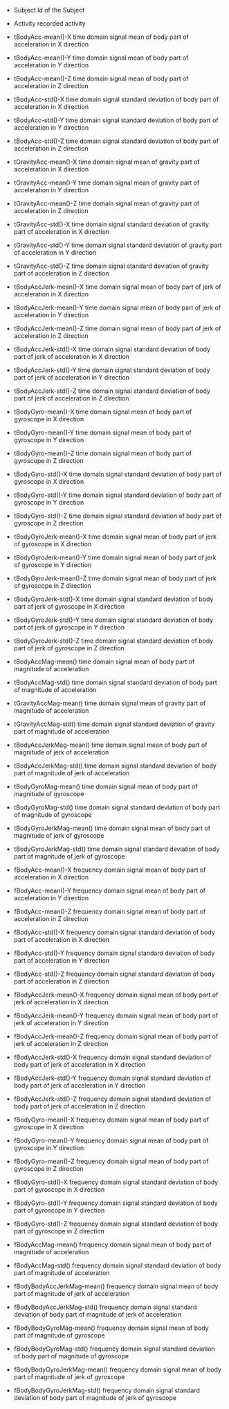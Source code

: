 *  Subject 
 Id of the Subject 

*  Activity 
 recorded activity

*  tBodyAcc-mean()-X 
 time domain signal mean of body part of acceleration in X direction

*  tBodyAcc-mean()-Y 
 time domain signal mean of body part of acceleration in Y direction

*  tBodyAcc-mean()-Z 
 time domain signal mean of body part of acceleration in Z direction

*  tBodyAcc-std()-X 
 time domain signal standard deviation of body part of acceleration in X direction

*  tBodyAcc-std()-Y 
 time domain signal standard deviation of body part of acceleration in Y direction

*  tBodyAcc-std()-Z 
 time domain signal standard deviation of body part of acceleration in Z direction

*  tGravityAcc-mean()-X 
 time domain signal mean of gravity part of acceleration in X direction

*  tGravityAcc-mean()-Y 
 time domain signal mean of gravity part of acceleration in Y direction

*  tGravityAcc-mean()-Z 
 time domain signal mean of gravity part of acceleration in Z direction

*  tGravityAcc-std()-X 
 time domain signal standard deviation of gravity part of acceleration in X direction

*  tGravityAcc-std()-Y 
 time domain signal standard deviation of gravity part of acceleration in Y direction

*  tGravityAcc-std()-Z 
 time domain signal standard deviation of gravity part of acceleration in Z direction 

*  tBodyAccJerk-mean()-X 
 time domain signal mean of body part of jerk of acceleration in X direction

*  tBodyAccJerk-mean()-Y 
 time domain signal mean of body part of jerk of acceleration in Y direction 

*  tBodyAccJerk-mean()-Z 
 time domain signal mean of body part of jerk of acceleration in Z direction 

*  tBodyAccJerk-std()-X 
 time domain signal standard deviation of body part of jerk of acceleration in X direction 

*  tBodyAccJerk-std()-Y 
 time domain signal standard deviation of body part of jerk of acceleration in Y direction  

*  tBodyAccJerk-std()-Z 
 time domain signal standard deviation of body part of jerk of acceleration in Z direction  

*  tBodyGyro-mean()-X 
 time domain signal mean of body part of gyroscope in X direction 

*  tBodyGyro-mean()-Y 
 time domain signal mean of body part of gyroscope in Y direction  

*  tBodyGyro-mean()-Z 
 time domain signal mean of body part of gyroscope in Z direction  

*  tBodyGyro-std()-X 
 time domain signal standard deviation of body part of gyroscope in X direction 

*  tBodyGyro-std()-Y 
 time domain signal standard deviation of body part of gyroscope in Y direction 

*  tBodyGyro-std()-Z 
 time domain signal standard deviation of body part of gyroscope in Z direction  

*  tBodyGyroJerk-mean()-X 
 time domain signal mean of body part of jerk of gyroscope in X direction 

*  tBodyGyroJerk-mean()-Y 
 time domain signal mean of body part of jerk of gyroscope in Y direction 

*  tBodyGyroJerk-mean()-Z 
 time domain signal mean of body part of jerk of gyroscope in Z direction  

*  tBodyGyroJerk-std()-X 
 time domain signal standard deviation of body part of jerk of gyroscope in X direction 

*  tBodyGyroJerk-std()-Y 
 time domain signal standard deviation of body part of jerk of gyroscope in Y direction

*  tBodyGyroJerk-std()-Z 
 time domain signal standard deviation of body part of jerk of gyroscope in Z direction 

*  tBodyAccMag-mean() 
 time domain signal mean of body part of magnitude of acceleration

*  tBodyAccMag-std() 
 time domain signal standard deviation of body part of magnitude of acceleration

*  tGravityAccMag-mean() 
 time domain signal mean of gravity part of magnitude of acceleration 

*  tGravityAccMag-std() 
 time domain signal standard deviation of gravity part of magnitude of acceleration

*  tBodyAccJerkMag-mean() 
 time domain signal mean of body part of magnitude of jerk of acceleration

*  tBodyAccJerkMag-std() 
 time domain signal standard deviation of body part of magnitude of jerk of acceleration

*  tBodyGyroMag-mean() 
 time domain signal mean of body part of magnitude of gyroscope   

*  tBodyGyroMag-std() 
 time domain signal standard deviation of body part of magnitude of gyroscope  

*  tBodyGyroJerkMag-mean() 
 time domain signal mean of body part of magnitude of jerk of gyroscope 

*  tBodyGyroJerkMag-std() 
 time domain signal standard deviation of body part of magnitude of jerk of gyroscope 

*  fBodyAcc-mean()-X 
 frequency domain signal mean of body part of acceleration in X direction

*  fBodyAcc-mean()-Y 
 frequency domain signal mean of body part of acceleration in Y direction

*  fBodyAcc-mean()-Z 
 frequency domain signal mean of body part of acceleration in Z direction

*  fBodyAcc-std()-X 
 frequency domain signal standard deviation of body part of acceleration in X direction

*  fBodyAcc-std()-Y 
 frequency domain signal standard deviation of body part of acceleration in Y direction

*  fBodyAcc-std()-Z 
 frequency domain signal standard deviation of body part of acceleration in Z direction

*  fBodyAccJerk-mean()-X 
 frequency domain signal mean of body part of jerk of acceleration in X direction

*  fBodyAccJerk-mean()-Y 
 frequency domain signal mean of body part of jerk of acceleration in Y direction

*  fBodyAccJerk-mean()-Z 
 frequency domain signal mean of body part of jerk of acceleration in Z direction

*  fBodyAccJerk-std()-X 
 frequency domain signal standard deviation of body part of jerk of acceleration in X direction

*  fBodyAccJerk-std()-Y 
 frequency domain signal standard deviation of body part of jerk of acceleration in Y direction

*  fBodyAccJerk-std()-Z 
 frequency domain signal standard deviation of body part of jerk of acceleration in Z direction

*  fBodyGyro-mean()-X 
 frequency domain signal mean of body part of gyroscope in X direction

*  fBodyGyro-mean()-Y 
 frequency domain signal mean of body part of gyroscope in Y direction

*  fBodyGyro-mean()-Z 
 frequency domain signal mean of body part of gyroscope in Z direction

*  fBodyGyro-std()-X 
 frequency domain signal standard deviation of body part of gyroscope in X direction 

*  fBodyGyro-std()-Y 
 frequency domain signal standard deviation of body part of gyroscope in Y direction 

*  fBodyGyro-std()-Z 
 frequency domain signal standard deviation of body part of gyroscope in Z direction

*  fBodyAccMag-mean() 
 frequency domain signal mean of body part of magnitude of acceleration

*  fBodyAccMag-std() 
 frequency domain signal standard deviation of body part of magnitude of acceleration 

*  fBodyBodyAccJerkMag-mean() 
 frequency domain signal mean of body part of magnitude of jerk of acceleration 

*  fBodyBodyAccJerkMag-std() 
 frequency domain signal standard deviation of body part of magnitude of jerk of acceleration  

*  fBodyBodyGyroMag-mean() 
 frequency domain signal mean of body part of magnitude of gyroscope

*  fBodyBodyGyroMag-std() 
 frequency domain signal standard deviation of body part of magnitude of gyroscope 

*  fBodyBodyGyroJerkMag-mean() 
 frequency domain signal mean of body part of magnitude of jerk of gyroscope  

*  fBodyBodyGyroJerkMag-std() 
 frequency domain signal standard deviation of body part of magnitude of jerk of gyroscope   

